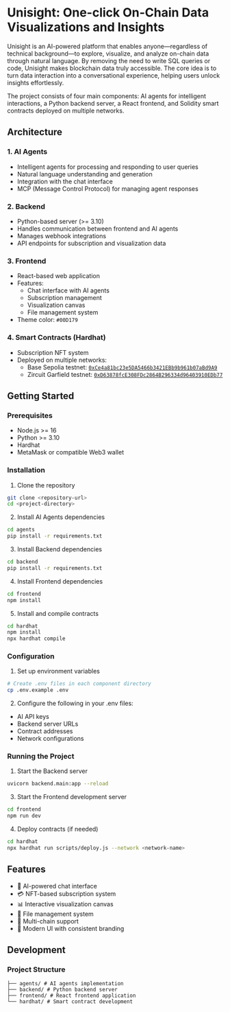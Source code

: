 # Unisight: One-click On-Chain Data Visualizations and Insights

Unisight is an AI-powered platform that enables anyone—regardless of technical background—to explore, visualize, and analyze on-chain data through natural language. By removing the need to write SQL queries or code, Unisight makes blockchain data truly accessible. The core idea is to turn data interaction into a conversational experience, helping users unlock insights effortlessly.

The project consists of four main components: AI agents for intelligent interactions, a Python backend server, a React frontend, and Solidity smart contracts deployed on multiple networks.

## Architecture

### 1. AI Agents
- Intelligent agents for processing and responding to user queries
- Natural language understanding and generation
- Integration with the chat interface
- MCP (Message Control Protocol) for managing agent responses

### 2. Backend
- Python-based server (>= 3.10)
- Handles communication between frontend and AI agents
- Manages webhook integrations
- API endpoints for subscription and visualization data

### 3. Frontend
- React-based web application
- Features:
  - Chat interface with AI agents
  - Subscription management
  - Visualization canvas
  - File management system
- Theme color: `#00D179`

### 4. Smart Contracts (Hardhat)
- Subscription NFT system
- Deployed on multiple networks:
  - Base Sepolia testnet: [`0xCe4a81bc23e5DA5466b3421EBb9b961b07aBd9A9`](https://sepolia.basescan.org/address/0xCe4a81bc23e5DA5466b3421EBb9b961b07aBd9A9)
  - Zircuit Garfield testnet: [`0xD63878fcE308FDc2864B296334d96403910EDb77`](https://explorer.garfield-testnet.zircuit.com/address/0xD63878fcE308FDc2864B296334d96403910EDb77)

## Getting Started

### Prerequisites
- Node.js >= 16
- Python >= 3.10
- Hardhat
- MetaMask or compatible Web3 wallet

### Installation

1. Clone the repository
```bash
git clone <repository-url>
cd <project-directory>
```

2. Install AI Agents dependencies
```bash
cd agents
pip install -r requirements.txt
```

3. Install Backend dependencies
```bash
cd backend
pip install -r requirements.txt
```

4. Install Frontend dependencies
```bash
cd frontend
npm install
```

5. Install and compile contracts
```bash
cd hardhat
npm install
npx hardhat compile
```

### Configuration

1. Set up environment variables
```bash
# Create .env files in each component directory
cp .env.example .env
```

2. Configure the following in your .env files:
- AI API keys
- Backend server URLs
- Contract addresses
- Network configurations

### Running the Project

1. Start the Backend server
```bash
uvicorn backend.main:app --reload
```

3. Start the Frontend development server
```bash
cd frontend
npm run dev
```

4. Deploy contracts (if needed)
```bash
cd hardhat
npx hardhat run scripts/deploy.js --network <network-name>
```

## Features

- 🤖 AI-powered chat interface
- 💳 NFT-based subscription system
- 📊 Interactive visualization canvas
- 📁 File management system
- 🔗 Multi-chain support
- 🎨 Modern UI with consistent branding

## Development

### Project Structure
```
├── agents/ # AI agents implementation
├── backend/ # Python backend server
├── frontend/ # React frontend application
└── hardhat/ # Smart contract development
```